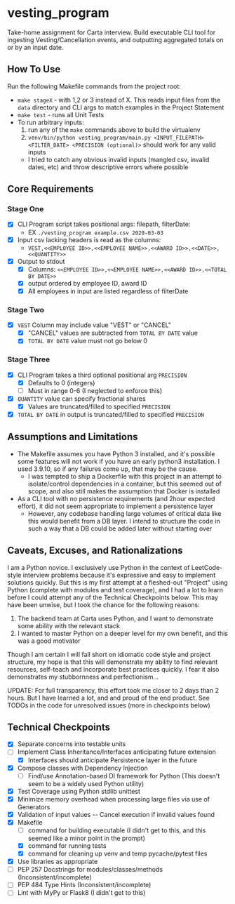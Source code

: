 # vesting_program

Take-home assignment for Carta interview. Build executable CLI tool for ingesting Vesting/Cancellation events, and outputting aggregated totals on or by an input date.

## How To Use

Run the following Makefile commands from the project root:

- `make stageX` - with 1,2 or 3 instead of X. This reads input files from the `data` directory and CLI args to match examples in the Project Statement
- `make test` - runs all Unit Tests
- To run arbitrary inputs:
  1. run any of the `make` commands above to build the virtualenv
  1. `venv/bin/python vesting_program/main.py <INPUT_FILEPATH> <FILTER_DATE> <PRECISION (optional)>` should work for any valid inputs
    - I tried to catch any obvious invalid inputs (mangled csv, invalid dates, etc) and throw descriptive errors where possible

## Core Requirements

### Stage One

- [x] CLI Program script takes positional args: filepath, filterDate:
  - EX `./vesting_program example.csv 2020-03-03`
- [x] Input csv lacking headers is read as the columns:
  - `VEST,<<EMPLOYEE ID>>,<<EMPLOYEE NAME>>,<<AWARD ID>>,<<DATE>>,<<QUANTITY>>`
- [x] Output to stdout
  - [x] Columns: `<<EMPLOYEE ID>>,<<EMPLOYEE NAME>>,<<AWARD ID>>,<<TOTAL BY DATE>>`
  - [x] output ordered by employee ID, award ID
  - [x] All employees in input are listed regardless of filterDate

### Stage Two

- [x] `VEST` Column may include value "VEST" or "CANCEL"
  - [x] "CANCEL" values are subtracted from `TOTAL BY DATE` value
  - [x] `TOTAL BY DATE` value must not go below 0

### Stage Three

- [x] CLI Program takes a third optional positional arg `PRECISION`
  - [x] Defaults to 0 (integers)
  - [ ] Must in range 0-6 (I neglected to enforce this)
- [x] `QUANTITY` value can specify fractional shares
  - [x] Values are truncated/filled to specified `PRECISION`
- [x] `TOTAL BY DATE` in output is truncated/filled to specified `PRECISION`

## Assumptions and Limitations

- The Makefile assumes you have Python 3 installed, and it's possible some features will not work if you have an early python3 installation. I used 3.9.10, so if any failures come up, that may be the cause.
  - I was tempted to ship a Dockerfile with this project in an attempt to isolate/control dependencies in a container, but this seemed out of scope, and also still makes the assumption that Docker is installed
- As a CLI tool with no persistence requirements (and 2hour expected effort), it did not seem appropriate to implement a persistence layer
  - However, any codebase handling large volumes of critical data like this would benefit from a DB layer. I intend to structure the code in such a way that a DB could be added later without starting over

## Caveats, Excuses, and Rationalizations

I am a Python novice. I exclusively use Python in the context of LeetCode-style interview problems because it's expressive and easy to implement solutions quickly. But this is my first attempt at a fleshed-out "Project" using Python (complete with modules and test coverage), and I had a lot to learn before I could attempt any of the Technical Checkpoints below. This may have been unwise, but I took the chance for the following reasons:

1. The backend team at Carta uses Python, and I want to demonstrate some ability with the relevant stack
1. I wanted to master Python on a deeper level for my own benefit, and this was a good motivator

Though I am certain I will fall short on idiomatic code style and project structure, my hope is that this will demonstrate my ability to find relevant resources, self-teach and incorporate best practices quickly. I fear it also demonstrates my stubbornness and perfectionism...

UPDATE: For full transparency, this effort took me closer to 2 days than 2 hours. But I have learned a lot, and and proud of the end product. See TODOs in the code for unresolved issues (more in checkpoints below)

## Technical Checkpoints

- [x] Separate concerns into testable units
- [ ] Implement Class Inheritance/Interfaces anticipating future extension
  - [x] Interfaces should anticipate Persistence layer in the future
- [x] Compose classes with Dependency Injection
  - [ ] Find/use Annotation-based DI framework for Python (This doesn't seem to be a widely used Python utility)
- [x] Test Coverage using Python stdlib unittest
- [x] Minimize memory overhead when processing large files via use of Generators
- [x] Validation of input values -- Cancel execution if invalid values found
- [x] Makefile
  - [ ] command for building executable (I didn't get to this, and this seemed like a minor point in the prompt)
  - [x] command for running tests
  - [x] command for cleaning up venv and temp pycache/pytest files
- [x] Use libraries as appropriate
- [ ] PEP 257 Docstrings for modules/classes/methods (Inconsistent/incomplete)
- [ ] PEP 484 Type Hints (Inconsistent/incomplete)
- [ ] Lint with MyPy or Flask8 (I didn't get to this)
